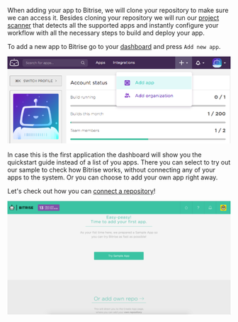 When adding your app to Bitrise, we will clone your repository to make sure we can access it. Besides cloning your repository we will run our [project scanner](https://github.com/bitrise-steplib/steps-project-scanner) that detects all the supported apps and instantly configure your workflow with all the necessary steps to build and deploy your app.

To add a new app to Bitrise go to your [dashboard](https://bitrise.io/dashboard) and press `Add new app`.

![Screenshot](/img/adding-a-new-app/add_new_app.png)

In case this is the first application the dashboard will show you the quickstart guide instead of a list of you apps. There you can select to try out our sample to check how Bitrise works, without connecting any of your apps to the system. Or you can choose to add your own app right away.

Let's check out how you can [connect a repository](/adding-a-new-app/connecting-a-repository)!

![Screenshot](/img/adding-a-new-app/quickstart_guide.png)
